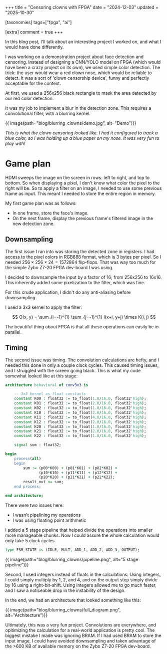 +++
title = "Censoring clowns with FPGA"
date = "2024-12-03"
updated = "2025-10-30"

[taxonomies]
tags=["fpga", "ai"]

[extra]
comment = true
+++

In this blog post, I'll talk about an interesting project I worked on, and what I would 
have done differently.

I was working on a demonstration project about face detection and censoring. 
Instead of designing a CNN/YOLO model on FPGA (which would have been a crazy project on its own), 
we used simple color detection. 
The trick: the user would wear a red clown nose, which would be reliable to detect. 
It was a sort of 'clown censorship device', funny and perfectly acceptable for the context.

At first, we used a 256x256 black rectangle to mask the area detected by our red color detection.

It was my job to implement a blur in the detection zone. This requires a convolutional filter, 
with a blurring kernel. 

{{ image(path="blog/blurring_clowns/demo.jpg", alt="Demo")}}

_This is what the clown censoring looked like. I had it configured to track a blue color,_
_so I was holding up a blue paper on my nose. It was very fun to play with!_

# Game plan

HDMI sweeps the image on the screen in rows: left to right, and top to bottom. So when displaying a 
pixel, I don't know what color the pixel to the right will be. So to apply a filter on an image, I
needed to use some previous frame as input. This meant I needed to store the entire region in 
memory.

My first game plan was as follows:
- In one frame, store the face's image.
- On the next frame, display the previous frame's filtered image in the new detection zone.

## Downsampling

The first issue I ran into was storing the detected zone in registers. I had access to the pixel 
colors in RGB888 format, which is 3 bytes per pixel. So I needed 
$256 \times 256 \times 24 = 1572864$ flip-flops. That was way too much for the simple 
Zybo Z7-20 FPGA dev-board I was using.

I decided to downsample the input by a factor of 16; from 256x256 to 16x16. 
This inherently added some pixelization to the filter, which was fine. 

For this crude application, I didn't do any anti-aliasing before downsampling. 

I used a 3x3 kernel to apply the filter:

$$
O(x, y) = \sum_{i=-1}^{1} \sum_{j=-1}^{1} I(x+i, y+j) \times K(i, j)
$$

The beautiful thing about FPGA is that all these operations can easily be in parallel.

## Timing

The second issue was timing. The convolution calculations are hefty, and 
I needed this done in only a couple clock cycles. This caused timing issues, and 
I struggled with the screen going black. This is what my code somewhat looked like at this stage:

```vhdl
architecture behavioral of conv3x3 is

    -- 3x3 kernel as float constants
    constant K00 : float32 := to_float(1.0/16.0, float32'high);
    constant K01 : float32 := to_float(2.0/16.0, float32'high);
    constant K02 : float32 := to_float(1.0/16.0, float32'high);
    constant K10 : float32 := to_float(2.0/16.0, float32'high);
    constant K11 : float32 := to_float(4.0/16.0, float32'high);
    constant K12 : float32 := to_float(2.0/16.0, float32'high);
    constant K20 : float32 := to_float(1.0/16.0, float32'high);
    constant K21 : float32 := to_float(2.0/16.0, float32'high);
    constant K22 : float32 := to_float(1.0/16.0, float32'high);

    signal sum : float32;

begin
    process(all)
    begin
        sum := (p00*K00) + (p01*K01) + (p02*K02) +
               (p10*K10) + (p11*K11) + (p12*K12) +
               (p20*K20) + (p21*K21) + (p22*K22);
        result_out <= sum;
    end process;

end architecture;
```

There were two issues here:
- I wasn't pipelining my operations
- I was using floating point arithmetic

I added a 5 stage pipeline that helped divide the operations into smaller more manageable chunks. 
Now I could assure the whole calculation would only take 5 clock cycles.

```vhdl
type FSM_STATE is (IDLE, MULT, ADD_1, ADD_2, ADD_3, OUTPUT);
```

{{ image(path="blog/blurring_clowns/pipeline.png", alt="5 stage pipeline")}}

Second, I used integers instead of floats in the calculations. 
Using integers, I could simply multiply by 1, 2, and 4, and on the output step simply 
divide by 16 using a right-bit-shift. Using integers allowed me to go much faster, and I saw a 
noticeable drop in the instability of the design.

In the end, we had an architecture that looked something like this:

{{ image(path="blog/blurring_clowns/full_diagram.png", alt="Architecture")}}

Ultimately, this was a very fun project. Convolutions are everywhere, and opitimizing the calculation for a real-world application is pretty cool. The biggest mistake I made was ignoring BRAM. If I had used BRAM to 
store the input image, I could have avoided downsampling and taken advantage of the 
\>600 KB of available memory on the Zybo Z7-20 FPGA dev-board.
